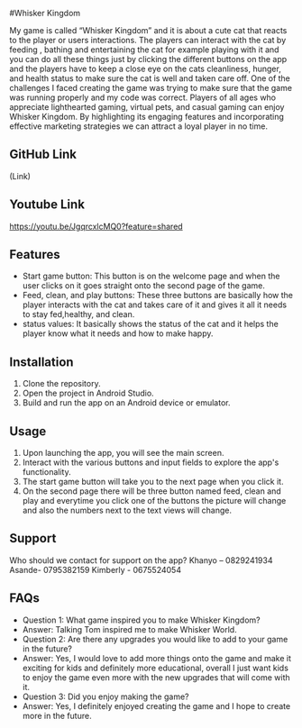 #Whisker Kingdom

 My game is called “Whisker Kingdom” and it is about a cute cat that reacts to the player or users interactions. The players can interact with the cat by feeding , bathing and entertaining the cat for example playing with it and you can do all these things just by clicking the different buttons on the app and the players have to keep a close eye on the cats cleanliness, hunger, and health status to make sure the cat is well and taken care off.
One of the challenges I faced creating the game was trying to make sure that the game was running properly and my code was correct.
Players of all ages who appreciate lighthearted gaming, virtual pets, and casual gaming can enjoy Whisker Kingdom. By highlighting its engaging features and incorporating effective marketing strategies we can attract a loyal player in no time.

## GitHub Link

(Link)

## Youtube Link

https://youtu.be/JgqrcxlcMQ0?feature=shared

## Features

- Start game button: This button is on the welcome page and when the user clicks on it goes straight onto the second page of the game.
- Feed, clean, and play buttons: These three buttons are basically how the player interacts with the cat and takes care of it and gives it all it needs to stay fed,healthy, and clean.
- status values: It basically shows the status of the cat and it helps the player know what it needs and how to make happy.

## Installation

1. Clone the repository.
2. Open the project in Android Studio.
3. Build and run the app on an Android device or emulator.

## Usage

1. Upon launching the app, you will see the main screen.
2. Interact with the various buttons and input fields to explore the app's functionality.
3. The start game button will take you to the next page when you click it.
4. On the second page there will be three button named feed, clean and play and everytime you click one of the buttons the picture will change and also the numbers next to the text views will change.


## Support

Who should we contact for support on the app?
Khanyo – 0829241934
Asande- 0795382159
Kimberly - 0675524054

## FAQs

- Question 1: What game inspired you to make Whisker Kingdom?
- Answer: Talking Tom inspired me to make Whisker World.
- Question 2: Are there any upgrades you would like to add to your game in the future?
- Answer: Yes, I would love to add more things onto the game and make it exciting for kids and definitely more educational, overall I just want kids to enjoy the game even more with the new upgrades that will come with it.
- Question 3: Did you enjoy making the game?
- Answer: Yes, I definitely enjoyed creating the game and I hope to create more in the future.

